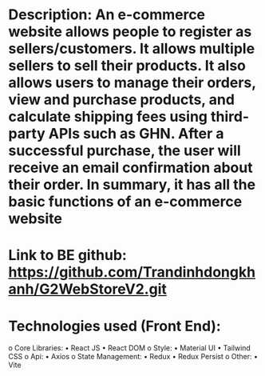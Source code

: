 # Description: An e-commerce website allows people to register as sellers/customers. It allows multiple sellers to sell their products. It also allows users to manage their orders, view and purchase products, and calculate shipping fees using third-party APIs such as GHN. After a successful purchase, the user will receive an email confirmation about their order. In summary, it has all the basic functions of an e-commerce website
# Link to BE github: https://github.com/Trandinhdongkhanh/G2WebStoreV2.git
# Technologies used (Front End):
o	Core Libraries:
    •	React JS
    •	React DOM
o	Style:
    •	Material UI
    •	Tailwind CSS
o	Api:
    •	Axios
o	State Management:
    •	Redux
    •	Redux Persist
o	Other:
    •	Vite
